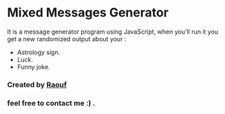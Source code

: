 # Mixed Messages Generator

It is a message generator program using JavaScript, when you'll run it you get a new randomized output about your :
+ Astrology sign.
+ Luck.
+ Funny joke.

### Created by [Raouf](https://github.com/Raoufroufa)
### feel free to contact me :) .
